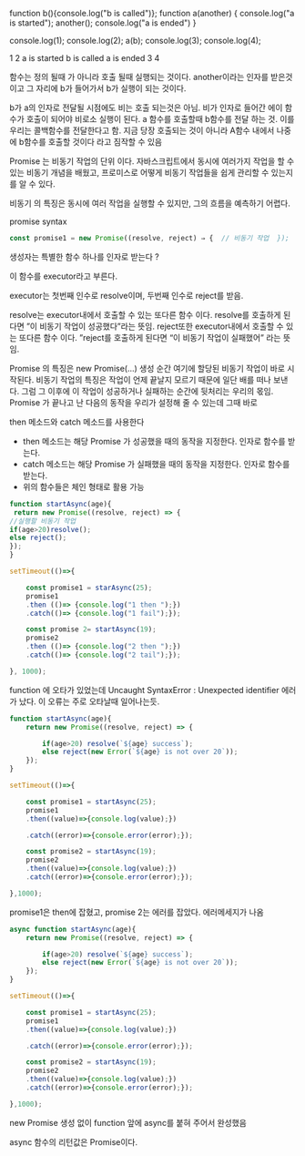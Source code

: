 function b(){console.log("b is called")};
function a(another) {
console.log("a is started");
another();
console.log("a is ended") }

console.log(1);
console.log(2);
a(b);
console.log(3);
console.log(4);

> 

1
2
 a is started
 b is called
 a is ended
 3
 4

함수는 정의 될때 가 아니라 호출 될때 실행되는 것이다. another이라는 인자를 받은것이고 그 자리에 b가 들어가서 b가 실행이 되는 것이다. 

b가 a의 인자로 전달될 시점에도 비는 호출 되는것은 아님. 비가 인자로 들어간 에이 함수가 호출이 되어야 비로소 실행이 된다. 
a 함수를 호출할때 b함수를 전달 하는 것. 이를 우리는 콜백함수를 전달한다고 함. 
지금 당장 호출되는 것이 아니라 A함수 내에서 나중에 b함수를 호출할 것이다 라고 짐작할 수 있음 

Promise 는 비동기 작업의 단위 이다. 자바스크립트에서 동시에 여러가지 작업을 할 수 있는 비동기  개념을 배웠고, 프로미스로 어떻게 비동기 작업들을 쉽게 관리할 수 있는지를 알 수 있다. 

비동기 의 특징은 동시에 여러 작업을 실행할 수 있지만, 그의 흐름을 예측하기 어렵다. 

promise syntax

```jsx
const promise1 = new Promise((resolve, reject) ⇒ {  // 비동기 작업  });
```

생성자는 특별한 함수 하나를 인자로 받는다 ?

이 함수를 executor라고 부른다. 

executor는 첫번째 인수로 resolve이며, 두번째 인수로 reject를 받음. 

resolve는 executor내에서 호출할 수 있는 또다른 함수 이다. resolve를 호출하게 된다면 
”이 비동기 작업이 성공했다”라는 뜻임.
reject또한 executor내에서 호출할 수 있는 또다른 함수 이다. 
”reject를 호출하게 된다면 “이 비동기 작업이 실패했어” 라는 뜻임.

Promise 의 특징은 new Promise(...) 생성 순간 여기에 할당된 비동기 작업이 바로 시작된다. 
비동기 작업의 특징은 작업이 언제 끝날지 모르기 때문에 일단 배를 떠나 보낸다. 그럼 그 이후에 이 작업이 성공하거나 실패하는 순간에 뒷처리는 우리의 몫임. 
Promise 가 끝나고 난 다음의 동작을 우리가 설정해 줄 수 있는데 그때 바로 

then 메소드와 catch 메소드를 사용한다

- then 메소드는 해당 Promise 가 성공했을 때의 동작을 지정한다. 인자로 함수를 받는다.
- catch 메소드는 해당 Promise 가 실패했을 때의 동작을 지정한다. 인자로 함수를 받는다.
- 위의 함수들은 체인 형태로 활용 가능

```jsx
function startAsync(age){
 return new Promise((resolve, reject) => {
//실행할 비동기 작업
if(age>20)resolve();
else reject();
});
}

setTimeout(()=>{

	const promise1 = starAsync(25);
	promise1
	.then (()=> {console.log("1 then ");})
	.catch(()=> {console.log("1 fail");});

	const promise 2= startAsync(19);
	promise2
	.then (()=> {console.log("2 then ");})
	.catch(()=> {console.log("2 tail");});

}, 1000);
```

function 에 오타가 있었는데 Uncaught SyntaxError : Unexpected identifier 에러가 났다. 이 오류는 주로 오타날때 일어나는듯.

```jsx
function startAsync(age){
    return new Promise((resolve, reject) => {

        if(age>20) resolve(`${age} success`);
        else reject(new Error(`${age} is not over 20`));
    });
}

setTimeout(()=>{

    const promise1 = startAsync(25);
    promise1
    .then((value)=>{console.log(value);})

    .catch((error)=>{console.error(error);});

    const promise2 = startAsync(19);
    promise2
    .then((value)=>{console.log(value);})
    .catch((error)=>{console.error(error);});

},1000);
```

promise1은 then에 잡혔고, 
promise 2는 에러를 잡았다. 에러메세지가 나옴

```jsx
async function startAsync(age){
    return new Promise((resolve, reject) => {

        if(age>20) resolve(`${age} success`);
        else reject(new Error(`${age} is not over 20`));
    });
}

setTimeout(()=>{

    const promise1 = startAsync(25);
    promise1
    .then((value)=>{console.log(value);})

    .catch((error)=>{console.error(error);});

    const promise2 = startAsync(19);
    promise2
    .then((value)=>{console.log(value);})
    .catch((error)=>{console.error(error);});

},1000);
```

new Promise 생성 없이 function 앞에 async를 붙혀 주어서 완성했음

async 함수의 리턴값은 Promise이다.
